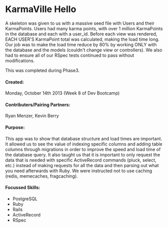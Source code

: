 KarmaVille    **Hello**
==========

A skeleton was given to us with a massive seed file with Users and their KarmaPoints. Users had many karma points, with over 1 million KarmaPoints in the database and each with a user_id. Before each view was rendered, EACH USER'S KarmaPoint total was calculated, making the load time long. Our job was to make the load time reduce by 80% by working ONLY with the database and the models (couldn't change view or controllers). We also had to ensure all of our RSpec tests continued to pass without modifications.

This was completed during Phase3. 

#### Created: 
Monday, October 14th 2013 (Week 8 of Dev Bootcamp)

#### Contributers/Pairing Partners: 
Ryan Menzer, Kevin Berry

#### Purpose: 
This app was to show that database structure and load times are important. It allowed us to see the value of indexing specific columns and adding table columns through migrations in order to improve the speed and load time of the database query. It also taught us that it is important to only request the data that is needed with specific ActiveRecord commands (pluck, select, etc.) instead of making requests for all the data and then parsing out what you need afterwards with Ruby. We were instructed not to use caching (redis, memecaches, fragcaching).

#### Focussed Skills:
  - PostgreSQL
  - Ruby
  - Rails
  - ActiveRecord
  - RSpec
